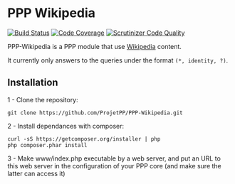 # PPP Wikipedia

[![Build Status](https://scrutinizer-ci.com/g/ProjetPP/PPP-Wikipedia/badges/build.png?b=master)](https://scrutinizer-ci.com/g/ProjetPP/PPP-Wikipedia/build-status/master)
[![Code Coverage](https://scrutinizer-ci.com/g/ProjetPP/PPP-Wikipedia/badges/coverage.png?b=master)](https://scrutinizer-ci.com/g/ProjetPP/PPP-Wikipedia/?branch=master)
[![Scrutinizer Code Quality](https://scrutinizer-ci.com/g/ProjetPP/PPP-Wikipedia/badges/quality-score.png?b=master)](https://scrutinizer-ci.com/g/ProjetPP/PPP-Wikipedia/?branch=master)


PPP-Wikipedia is a PPP module that use [Wikipedia](http://wikipedia.org) content.

It currently only answers to the queries under the format `(*, identity, ?)`.

## Installation

1 - Clone the repository:

    git clone https://github.com/ProjetPP/PPP-Wikipedia.git

2 - Install dependances with composer:

    curl -sS https://getcomposer.org/installer | php
    php composer.phar install

3 - Make www/index.php executable by a web server, and put an URL to this
  web server in the configuration of your PPP core (and make sure the latter
  can access it)
